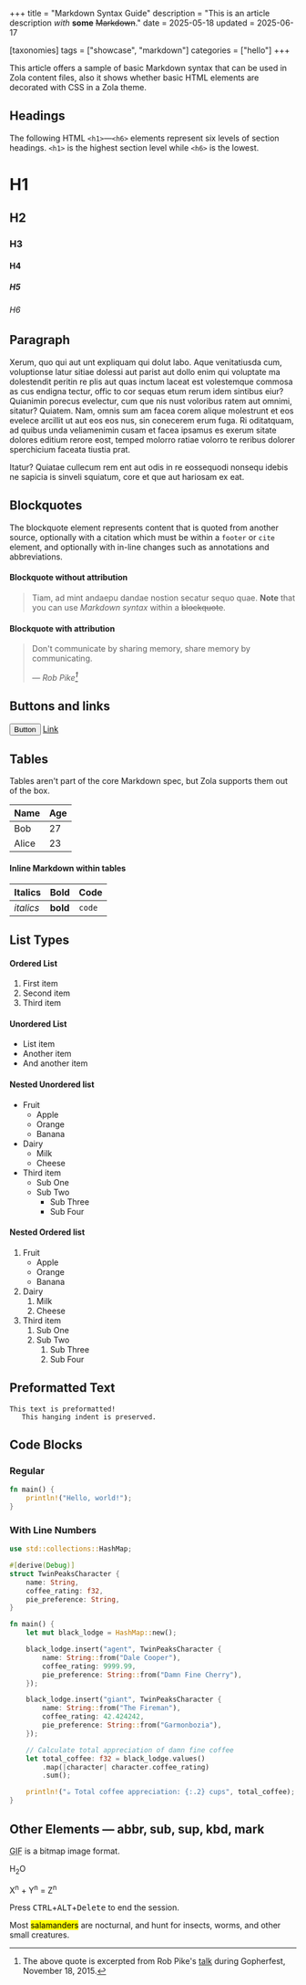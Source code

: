 +++
title = "Markdown Syntax Guide"
description = "This is an article description _with_ **some** ~~Markdown~~."
date = 2025-05-18
updated = 2025-06-17

[taxonomies]
tags = ["showcase", "markdown"]
categories = ["hello"]
+++

This article offers a sample of basic Markdown syntax that can be used in Zola
content files, also it shows whether basic HTML elements are decorated with CSS
in a Zola theme.

## Headings

The following HTML `<h1>`—`<h6>` elements represent six levels of section
headings. `<h1>` is the highest section level while `<h6>` is the lowest.


# H1

## H2

### H3

#### H4

##### H5

###### H6

## Paragraph

Xerum, quo qui aut unt expliquam qui dolut labo. Aque venitatiusda cum,
voluptionse latur sitiae dolessi aut parist aut dollo enim qui voluptate ma
dolestendit peritin re plis aut quas inctum laceat est volestemque commosa as
cus endigna tectur, offic to cor sequas etum rerum idem sintibus eiur? Quianimin
porecus evelectur, cum que nis nust voloribus ratem aut omnimi, sitatur?
Quiatem. Nam, omnis sum am facea corem alique molestrunt et eos evelece arcillit
ut aut eos eos nus, sin conecerem erum fuga. Ri oditatquam, ad quibus unda
veliamenimin cusam et facea ipsamus es exerum sitate dolores editium rerore
eost, temped molorro ratiae volorro te reribus dolorer sperchicium faceata
tiustia prat.

Itatur? Quiatae cullecum rem ent aut odis in re eossequodi nonsequ idebis ne
sapicia is sinveli squiatum, core et que aut hariosam ex eat.

## Blockquotes

The blockquote element represents content that is quoted from another source,
optionally with a citation which must be within a `footer` or `cite` element,
and optionally with in-line changes such as annotations and abbreviations.

#### Blockquote without attribution

> Tiam, ad mint andaepu dandae nostion secatur sequo quae.
> **Note** that you can use _Markdown syntax_ within a ~~blockquote~~.

#### Blockquote with attribution

> Don't communicate by sharing memory, share memory by communicating.
>
> — <cite>Rob Pike[^1]</cite>

[^1]: The above quote is excerpted from Rob Pike's
    [talk](https://www.youtube.com/watch?v=PAAkCSZUG1c) during Gopherfest,
    November 18, 2015.

## Buttons and links

<button>Button</button>
<a href="">Link</a>

## Tables

Tables aren't part of the core Markdown spec, but Zola supports them out of the
box.

Name  | Age
----- | ---
Bob   | 27
Alice | 23

#### Inline Markdown within tables

| Italics   | Bold     | Code   |
| --------- | -------- | ------ |
| _italics_ | **bold** | `code` |

## List Types

#### Ordered List

1. First item
2. Second item
3. Third item

#### Unordered List

- List item
- Another item
- And another item

#### Nested Unordered list

- Fruit
  - Apple
  - Orange
  - Banana
- Dairy
  - Milk
  - Cheese
- Third item
   - Sub One
   - Sub Two
     - Sub Three
     - Sub Four

#### Nested Ordered list

1. Fruit
    - Apple
    - Orange
    - Banana
2. Dairy
    1. Milk
    2. Cheese
3. Third item
    1. Sub One
    2. Sub Two
       1. Sub Three
       2. Sub Four

## Preformatted Text

```
This text is preformatted!
   This hanging indent is preserved.
```

## Code Blocks

### Regular

```rust
fn main() {
    println!("Hello, world!");
}
```

### With Line Numbers

```rust,linenos,hl_lines=10,name=src/main.rs
use std::collections::HashMap;

#[derive(Debug)]
struct TwinPeaksCharacter {
    name: String,
    coffee_rating: f32,
    pie_preference: String,
}

fn main() {
    let mut black_lodge = HashMap::new();

    black_lodge.insert("agent", TwinPeaksCharacter {
        name: String::from("Dale Cooper"),
        coffee_rating: 9999.99,
        pie_preference: String::from("Damn Fine Cherry"),
    });

    black_lodge.insert("giant", TwinPeaksCharacter {
        name: String::from("The Fireman"),
        coffee_rating: 42.424242,
        pie_preference: String::from("Garmonbozia"),
    });

    // Calculate total appreciation of damn fine coffee
    let total_coffee: f32 = black_lodge.values()
        .map(|character| character.coffee_rating)
        .sum();

    println!("☕ Total coffee appreciation: {:.2} cups", total_coffee);
}
```

## Other Elements — abbr, sub, sup, kbd, mark

<abbr title="Graphics Interchange Format">GIF</abbr> is a bitmap image format.

H<sub>2</sub>O

X<sup>n</sup> + Y<sup>n</sup> = Z<sup>n</sup>

Press <kbd>CTRL</kbd>+<kbd>ALT</kbd>+<kbd>Delete</kbd> to end the
session.

Most <mark>salamanders</mark> are nocturnal, and hunt for insects, worms, and
other small creatures.

